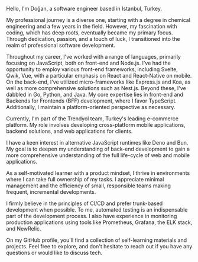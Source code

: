 Hello, I'm Doğan, a software engineer based in Istanbul, Turkey.

My professional journey is a diverse one, starting with a degree in chemical engineering and a few years in the field. However, my fascination with coding, which has deep roots, eventually became my primary focus. Through dedication, passion, and a touch of luck, I transitioned into the realm of professional software development.

Throughout my career, I've worked with a range of languages, primarily focusing on JavaScript, both on front-end and Node.js. I've had the opportunity to employ various front-end frameworks, including Svelte, Qwik, Vue, with a particular emphasis on React and React-Native on mobile. On the back-end, I've utilized micro-frameworks like Express.js and Koa, as well as more comprehensive solutions such as Nest.js. Beyond these, I've dabbled in Go, Python, and Java. My core expertise lies in front-end and Backends for Frontends (BFF) development, where I favor TypeScript. Additionally, I maintain a platform-oriented perspective as necessary.

Currently, I'm part of the Trendyol team, Turkey's leading e-commerce platform. My role involves developing cross-platform mobile applications, backend solutions, and web applications for clients.

I have a keen interest in alternative JavaScript runtimes like Deno and Bun. My goal is to deepen my understanding of back-end development to gain a more comprehensive understanding of the full life-cycle of web and mobile applications.

As a self-motivated learner with a product mindset, I thrive in environments where I can take full ownership of my tasks. I appreciate minimal management and the efficiency of small, responsible teams making frequent, incremental developments.

I firmly believe in the principles of CI/CD and prefer trunk-based development when possible. To me, automated testing is an indispensable part of the development process. I also have experience in monitoring production applications using tools like Prometheus, Grafana, the ELK stack, and NewRelic.

On my GitHub profile, you'll find a collection of self-learning materials and projects. Feel free to explore, and don't hesitate to reach out if you have any questions or would like to discuss tech.
